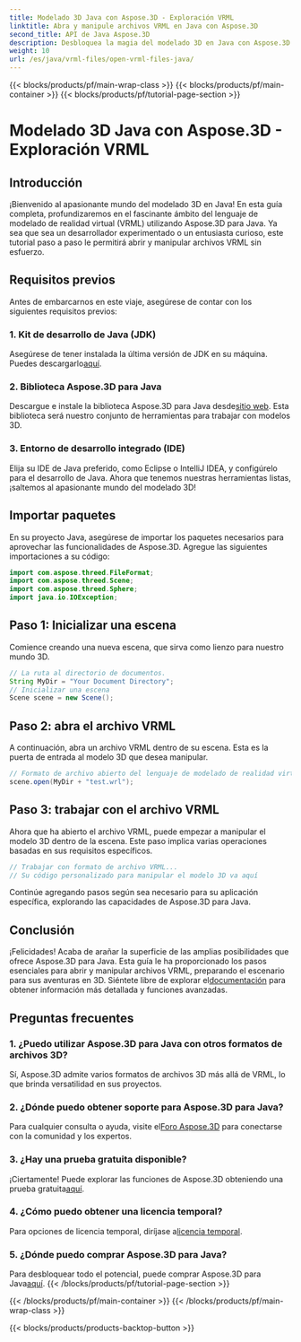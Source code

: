 ```yaml
---
title: Modelado 3D Java con Aspose.3D - Exploración VRML
linktitle: Abra y manipule archivos VRML en Java con Aspose.3D
second_title: API de Java Aspose.3D
description: Desbloquea la magia del modelado 3D en Java con Aspose.3D. Abra y manipule archivos VRML sin problemas. ¡Sumérgete en un mundo de posibilidades ilimitadas!
weight: 10
url: /es/java/vrml-files/open-vrml-files-java/
---
```


{{< blocks/products/pf/main-wrap-class >}}
{{< blocks/products/pf/main-container >}}
{{< blocks/products/pf/tutorial-page-section >}}

# Modelado 3D Java con Aspose.3D - Exploración VRML

## Introducción
¡Bienvenido al apasionante mundo del modelado 3D en Java! En esta guía completa, profundizaremos en el fascinante ámbito del lenguaje de modelado de realidad virtual (VRML) utilizando Aspose.3D para Java. Ya sea que sea un desarrollador experimentado o un entusiasta curioso, este tutorial paso a paso le permitirá abrir y manipular archivos VRML sin esfuerzo.
## Requisitos previos
Antes de embarcarnos en este viaje, asegúrese de contar con los siguientes requisitos previos:
### 1. Kit de desarrollo de Java (JDK)
 Asegúrese de tener instalada la última versión de JDK en su máquina. Puedes descargarlo[aquí](https://www.oracle.com/java/technologies/javase-downloads.html).
### 2. Biblioteca Aspose.3D para Java
Descargue e instale la biblioteca Aspose.3D para Java desde[sitio web](https://releases.aspose.com/3d/java/). Esta biblioteca será nuestro conjunto de herramientas para trabajar con modelos 3D.
### 3. Entorno de desarrollo integrado (IDE)
Elija su IDE de Java preferido, como Eclipse o IntelliJ IDEA, y configúrelo para el desarrollo de Java.
Ahora que tenemos nuestras herramientas listas, ¡saltemos al apasionante mundo del modelado 3D!
## Importar paquetes
En su proyecto Java, asegúrese de importar los paquetes necesarios para aprovechar las funcionalidades de Aspose.3D. Agregue las siguientes importaciones a su código:
```java
import com.aspose.threed.FileFormat;
import com.aspose.threed.Scene;
import com.aspose.threed.Sphere;
import java.io.IOException;
```
## Paso 1: Inicializar una escena
Comience creando una nueva escena, que sirva como lienzo para nuestro mundo 3D.
```java
// La ruta al directorio de documentos.
String MyDir = "Your Document Directory";
// Inicializar una escena
Scene scene = new Scene();
```
## Paso 2: abra el archivo VRML
A continuación, abra un archivo VRML dentro de su escena. Esta es la puerta de entrada al modelo 3D que desea manipular.
```java
// Formato de archivo abierto del lenguaje de modelado de realidad virtual (VRML)
scene.open(MyDir + "test.wrl");
```
## Paso 3: trabajar con el archivo VRML
Ahora que ha abierto el archivo VRML, puede empezar a manipular el modelo 3D dentro de la escena. Este paso implica varias operaciones basadas en sus requisitos específicos.
```java
// Trabajar con formato de archivo VRML...
// Su código personalizado para manipular el modelo 3D va aquí
```
Continúe agregando pasos según sea necesario para su aplicación específica, explorando las capacidades de Aspose.3D para Java.
## Conclusión
¡Felicidades! Acaba de arañar la superficie de las amplias posibilidades que ofrece Aspose.3D para Java. Esta guía le ha proporcionado los pasos esenciales para abrir y manipular archivos VRML, preparando el escenario para sus aventuras en 3D.
 Siéntete libre de explorar el[documentación](https://reference.aspose.com/3d/java/) para obtener información más detallada y funciones avanzadas.
## Preguntas frecuentes
### 1. ¿Puedo utilizar Aspose.3D para Java con otros formatos de archivos 3D?
Sí, Aspose.3D admite varios formatos de archivos 3D más allá de VRML, lo que brinda versatilidad en sus proyectos.
### 2. ¿Dónde puedo obtener soporte para Aspose.3D para Java?
 Para cualquier consulta o ayuda, visite el[Foro Aspose.3D](https://forum.aspose.com/c/3d/18) para conectarse con la comunidad y los expertos.
### 3. ¿Hay una prueba gratuita disponible?
 ¡Ciertamente! Puede explorar las funciones de Aspose.3D obteniendo una prueba gratuita[aquí](https://releases.aspose.com/).
### 4. ¿Cómo puedo obtener una licencia temporal?
 Para opciones de licencia temporal, diríjase a[licencia temporal](https://purchase.aspose.com/temporary-license/).
### 5. ¿Dónde puedo comprar Aspose.3D para Java?
 Para desbloquear todo el potencial, puede comprar Aspose.3D para Java[aquí](https://purchase.aspose.com/buy).
{{< /blocks/products/pf/tutorial-page-section >}}

{{< /blocks/products/pf/main-container >}}
{{< /blocks/products/pf/main-wrap-class >}}

{{< blocks/products/products-backtop-button >}}
